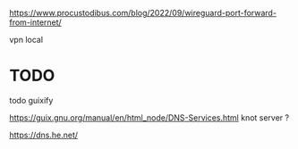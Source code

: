 https://www.procustodibus.com/blog/2022/09/wireguard-port-forward-from-internet/


vpn local

# TODO
todo guixify

https://guix.gnu.org/manual/en/html_node/DNS-Services.html
knot server ?

https://dns.he.net/
